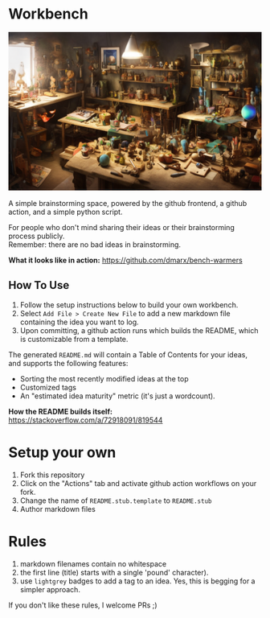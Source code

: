 # Workbench

![Stable Diffusion illustration of a wizard's cluttered workshop](193496338_surrealist__illustration_of_a_workbench_cluttered_with_colorful_objects_and_items_representing_the_u.png)

A simple brainstorming space, powered by the github frontend, a github action, and a simple python script.

For people who don't mind sharing their ideas or their brainstorming process publicly.  
Remember: there are no bad ideas in brainstorming.

**What it looks like in action:** https://github.com/dmarx/bench-warmers  

## How To Use

1. Follow the setup instructions below to build your own workbench.
2. Select `Add File > Create New File` to add a new markdown file containing the idea you want to log.
3. Upon committing, a github action runs which builds the README, which is customizable from a template.

The generated `README.md` will contain a Table of Contents for your ideas, and supports the following features:

* Sorting the most recently modified ideas at the top
* Customized tags
* An "estimated idea maturity" metric (it's just a wordcount).

**How the README builds itself:**  https://stackoverflow.com/a/72918091/819544  

# Setup your own

1. Fork this repository
2. Click on the "Actions" tab and activate github action workflows on your fork.
3. Change the name of `README.stub.template` to `README.stub`
4. Author markdown files

<!--
2. Set "write" access on your `${{ secrets.GITHUB_TOKEN }}`, [instructions](https://docs.github.com/en/repositories/managing-your-repositorys-settings-and-features/enabling-features-for-your-repository/managing-github-actions-settings-for-a-repository#configuring-the-default-github_token-permissions) here.
-->

# Rules

1. markdown filenames contain no whitespace
2. the first line (title) starts with a single 'pound' character). 
3. use `lightgrey` badges to add a tag to an idea. Yes, this is begging for a simpler approach.

If you don't like these rules, I welcome PRs ;)
